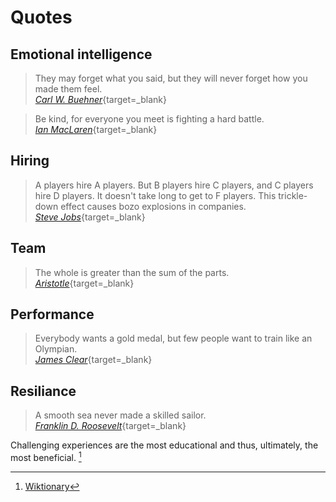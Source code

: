# Quotes

## Emotional intelligence

> They may forget what you said, but they will never forget how you made them feel.<br/>[_Carl W. Buehner_](https://en.wikipedia.org/wiki/Carl_W._Buehner){target=\_blank}

> Be kind, for everyone you meet is fighting a hard battle.<br/>[_Ian MacLaren_](https://en.wikipedia.org/wiki/Ian_Maclaren){target=\_blank}

## Hiring

> A players hire A players. But B players hire C players, and C players hire D players. It doesn't take long to get to F players. This trickle-down effect causes bozo explosions in companies.<br/>[_Steve Jobs_](https://en.wikipedia.org/wiki/Steve_Jobs){target=\_blank}

## Team

> The whole is greater than the sum of the parts.<br/>[_Aristotle_](https://en.wikipedia.org/wiki/Aristotle){target=\_blank}

## Performance

> Everybody wants a gold medal, but few people want to train like an Olympian.<br/>[_James Clear_](https://en.wikipedia.org/wiki/James_Clear){target=\_blank}

## Resiliance

> A smooth sea never made a skilled sailor.<br/>[_Franklin D. Roosevelt_](https://en.wikipedia.org/wiki/Franklin_D._Roosevelt){target=\_blank}

Challenging experiences are the most educational and thus, ultimately, the most beneficial. [^1]

[^1]: [Wiktionary](https://en.wiktionary.org/wiki/a_smooth_sea_never_made_a_skilled_sailor)
